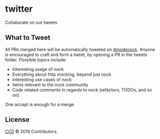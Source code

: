 # twitter

Collaborate on our tweets

## What to Tweet

All PRs merged here will be automatically tweeted on [@nodenock](http://twitter.com/nodenock). Anyone is encouraged to craft and form a tweet, by opening a PR in the tweets folder. Possible topics include:

- Interesting usage of nock
- Everything about http mocking, beyond just nock
- Interesting use cases of nock
- Items relevant to the nock community
- Code related comments in regards to nock (refactors, TODOs, and so on)

One accept is enough for a merge.

## License

[CC0](https://creativecommons.org/share-your-work/public-domain/cc0/) © 2019 Contributors.
